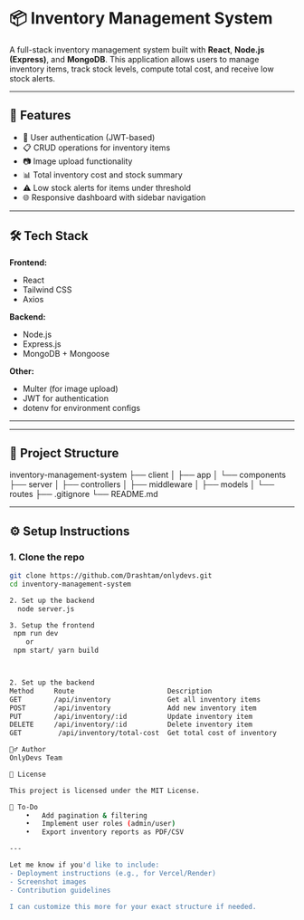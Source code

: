 # 📦 Inventory Management System

A full-stack inventory management system built with **React**, **Node.js (Express)**, and **MongoDB**. This application allows users to manage inventory items, track stock levels, compute total cost, and receive low stock alerts.

---

## 🚀 Features

- 🔐 User authentication (JWT-based)
- 📋 CRUD operations for inventory items
- 📷 Image upload functionality
- 📊 Total inventory cost and stock summary
- ⚠️ Low stock alerts for items under threshold
- 🌐 Responsive dashboard with sidebar navigation

---

## 🛠 Tech Stack

**Frontend:**
- React
- Tailwind CSS
- Axios

**Backend:**
- Node.js
- Express.js
- MongoDB + Mongoose

**Other:**
- Multer (for image upload)
- JWT for authentication
- dotenv for environment configs

---

---

## 📁 Project Structure
inventory-management-system
├── client
│   ├── app
│   └── components
├── server
│   ├── controllers
│   ├── middleware
│   ├── models
│   └── routes
├── .gitignore
└── README.md

---

## ⚙️ Setup Instructions

### 1. Clone the repo

```bash
git clone https://github.com/Drashtam/onlydevs.git
cd inventory-management-system

2. Set up the backend
  node server.js

3. Setup the frontend
 npm run dev
    or
 npm start/ yarn build



2. Set up the backend
Method     Route                       Description
GET        /api/inventory              Get all inventory items
POST       /api/inventory              Add new inventory item
PUT        /api/inventory/:id          Update inventory item
DELETE     /api/inventory/:id          Delete inventory item
GET         /api/inventory/total-cost  Get total cost of inventory

🙋‍♂️ Author
OnlyDevs Team

📄 License

This project is licensed under the MIT License.

📝 To-Do
	•	Add pagination & filtering
	•	Implement user roles (admin/user)
	•	Export inventory reports as PDF/CSV

---

Let me know if you'd like to include:
- Deployment instructions (e.g., for Vercel/Render)
- Screenshot images
- Contribution guidelines

I can customize this more for your exact structure if needed.
